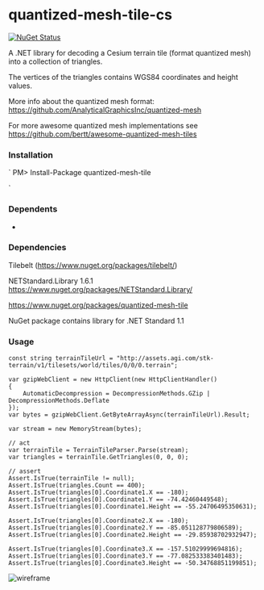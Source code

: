 # quantized-mesh-tile-cs

[![NuGet Status](http://img.shields.io/nuget/v/quantized-mesh-tile.svg?style=flat)](https://www.nuget.org/packages/quantized-mesh-tile/)

A .NET library for decoding a Cesium terrain tile (format quantized mesh) into a collection of triangles.

The vertices of the triangles contains WGS84 coordinates and height values.

More info about the quantized mesh format: https://github.com/AnalyticalGraphicsInc/quantized-mesh

For more awesome quantized mesh implementations see https://github.com/bertt/awesome-quantized-mesh-tiles

### Installation

`
PM> Install-Package quantized-mesh-tile

`

### Dependents

- 

### Dependencies

Tilebelt (https://www.nuget.org/packages/tilebelt/)

NETStandard.Library 1.6.1 https://www.nuget.org/packages/NETStandard.Library/


https://www.nuget.org/packages/quantized-mesh-tile

NuGet package contains library for .NET Standard 1.1 

### Usage

```
const string terrainTileUrl = "http://assets.agi.com/stk-terrain/v1/tilesets/world/tiles/0/0/0.terrain";

var gzipWebClient = new HttpClient(new HttpClientHandler()
{
    AutomaticDecompression = DecompressionMethods.GZip | DecompressionMethods.Deflate
});
var bytes = gzipWebClient.GetByteArrayAsync(terrainTileUrl).Result;

var stream = new MemoryStream(bytes);

// act
var terrainTile = TerrainTileParser.Parse(stream);
var triangles = terrainTile.GetTriangles(0, 0, 0);

// assert
Assert.IsTrue(terrainTile != null);
Assert.IsTrue(triangles.Count == 400);
Assert.IsTrue(triangles[0].Coordinate1.X == -180);
Assert.IsTrue(triangles[0].Coordinate1.Y == -74.42460449548);
Assert.IsTrue(triangles[0].Coordinate1.Height == -55.24706495350631);

Assert.IsTrue(triangles[0].Coordinate2.X == -180);
Assert.IsTrue(triangles[0].Coordinate2.Y == -85.051128779806589);
Assert.IsTrue(triangles[0].Coordinate2.Height == -29.85938702932947);

Assert.IsTrue(triangles[0].Coordinate3.X == -157.51029999694816);
Assert.IsTrue(triangles[0].Coordinate3.Y == -77.082533383401483);
Assert.IsTrue(triangles[0].Coordinate3.Height == -50.34768851199851);
```
![wireframe](https://cesiumjs.org/images/2015/12-18/terrain-obb-wireframe.png)
